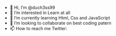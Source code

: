 - 👋 Hi, I’m @duch3ss99
- 👀 I’m interested in Learn at all
- 🌱 I’m currently learning Html, Css and JavaScript
- 💞️ I’m looking to collaborate on best coding patern
- 📫 How to reach me Twitter: 

<!---
duch3ss99/duch3ss99 is a ✨ special ✨ repository because its `README.md` (this file) appears on your GitHub profile.
You can click the Preview link to take a look at your changes.
--->
